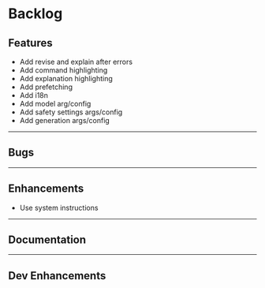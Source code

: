 # Backlog

Features
---

- Add revise and explain after errors
- Add command highlighting
- Add explanation highlighting
- Add prefetching
- Add i18n
- Add model arg/config
- Add safety settings args/config
- Add generation args/config

---
Bugs
---

---
Enhancements
---

- Use system instructions

---
Documentation
---

---
Dev Enhancements
---
